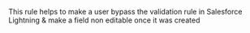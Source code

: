 This rule helps to make a user bypass the validation rule in Salesforce Lightning & make a field non editable once it was created
